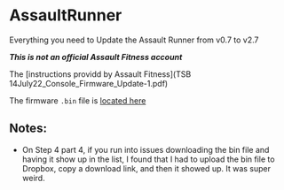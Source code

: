 # AssaultRunner

Everything you need to Update the Assault Runner from v0.7 to v2.7

**_This is not an official Assault Fitness account_**

The [instructions providd by Assault Fitness](TSB 14July22_Console_Firmware_Update-1.pdf)

The firmware `.bin` file is [located here](SI3941_DFU_2201061925_V2.7.bin)

## Notes:

- On Step 4 part 4, if you run into issues downloading the bin file and having it show up in the list, I found that I had to upload the bin file to Dropbox, copy a download link, and then it showed up. It was super weird.
